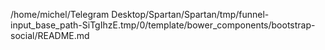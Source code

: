 /home/michel/Telegram Desktop/Spartan/Spartan/tmp/funnel-input_base_path-SiTgIhzE.tmp/0/template/bower_components/bootstrap-social/README.md